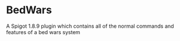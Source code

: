 # BedWars
A Spigot 1.8.9 plugin which contains all of the normal commands and features of a bed wars system 
